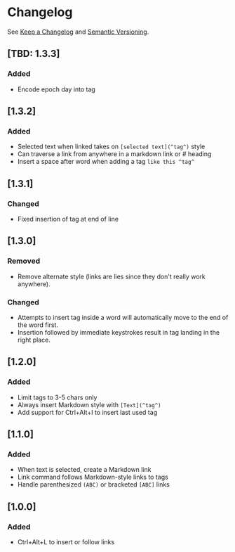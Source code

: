 # Changelog

See [Keep a Changelog](https://keepachangelog.com/en/1.0.0/) and [Semantic Versioning](https://semver.org/spec/v2.0.0.html).

## [TBD: 1.3.3]
### Added
- Encode epoch day into tag

## [1.3.2]
### Added
- Selected text when linked takes on `[selected text](^tag^)` style
- Can traverse a link from anywhere in a markdown link or # heading
- Insert a space after word when adding a tag `like this ^tag^`

## [1.3.1]
### Changed
- Fixed insertion of tag at end of line

## [1.3.0]
### Removed
- Remove alternate style (links are lies since they don't really work anywhere).

### Changed
- Attempts to insert tag inside a word will automatically move to the end of the word first.
- Insertion followed by immediate keystrokes result in tag landing in the right place.

## [1.2.0]
### Added
- Limit tags to 3-5 chars only
- Always insert Markdown style with `[Text](^tag^)`
- Add support for Ctrl+Alt+I to insert last used tag

## [1.1.0]
### Added
- When text is selected, create a Markdown link
- Link command follows Markdown-style links to tags
- Handle parenthesized `(ABC)` or bracketed `[ABC]` links

## [1.0.0]
### Added
- Ctrl+Alt+L to insert or follow links
